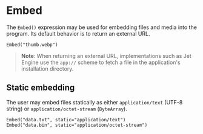 # Embed

The `Embed()` expression may be used for embedding files and media into the program. Its default behavior is to return an external URL.

```
Embed("thumb.webp")
```

> **Note**: When returning an external URL, implementations such as Jet Engine use the `app://` scheme to fetch a file in the application's installation directory.

## Static embedding

The user may embed files statically as either `application/text` (UTF-8 string) or `application/octet-stream` (`ByteArray`).

```
Embed("data.txt", static="application/text")
Embed("data.bin", static="application/octet-stream")
```
